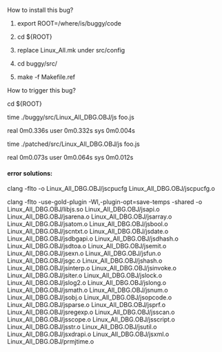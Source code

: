 How to install this bug?

1. export ROOT=/where/is/buggy/code

2. cd ${ROOT}

3. replace Linux_All.mk under src/config

4. cd buggy/src/

5. make -f Makefile.ref

How to trigger this bug?

cd ${ROOT}

time ./buggy/src/Linux_All_DBG.OBJ/js foo.js 



real	0m0.336s
user	0m0.332s
sys	0m0.004s

time ./patched/src/Linux_All_DBG.OBJ/js foo.js 



real	0m0.073s
user	0m0.064s
sys	0m0.012s

#### error solutions:

clang  -flto -o Linux_All_DBG.OBJ/jscpucfg Linux_All_DBG.OBJ/jscpucfg.o

clang -flto -use-gold-plugin -Wl,-plugin-opt=save-temps -shared  -o Linux_All_DBG.OBJ/libjs.so Linux_All_DBG.OBJ/jsapi.o Linux_All_DBG.OBJ/jsarena.o Linux_All_DBG.OBJ/jsarray.o Linux_All_DBG.OBJ/jsatom.o Linux_All_DBG.OBJ/jsbool.o Linux_All_DBG.OBJ/jscntxt.o Linux_All_DBG.OBJ/jsdate.o Linux_All_DBG.OBJ/jsdbgapi.o Linux_All_DBG.OBJ/jsdhash.o Linux_All_DBG.OBJ/jsdtoa.o Linux_All_DBG.OBJ/jsemit.o Linux_All_DBG.OBJ/jsexn.o Linux_All_DBG.OBJ/jsfun.o Linux_All_DBG.OBJ/jsgc.o Linux_All_DBG.OBJ/jshash.o Linux_All_DBG.OBJ/jsinterp.o Linux_All_DBG.OBJ/jsinvoke.o Linux_All_DBG.OBJ/jsiter.o Linux_All_DBG.OBJ/jslock.o Linux_All_DBG.OBJ/jslog2.o Linux_All_DBG.OBJ/jslong.o Linux_All_DBG.OBJ/jsmath.o Linux_All_DBG.OBJ/jsnum.o Linux_All_DBG.OBJ/jsobj.o Linux_All_DBG.OBJ/jsopcode.o Linux_All_DBG.OBJ/jsparse.o Linux_All_DBG.OBJ/jsprf.o Linux_All_DBG.OBJ/jsregexp.o Linux_All_DBG.OBJ/jsscan.o Linux_All_DBG.OBJ/jsscope.o Linux_All_DBG.OBJ/jsscript.o Linux_All_DBG.OBJ/jsstr.o Linux_All_DBG.OBJ/jsutil.o Linux_All_DBG.OBJ/jsxdrapi.o Linux_All_DBG.OBJ/jsxml.o Linux_All_DBG.OBJ/prmjtime.o

  
